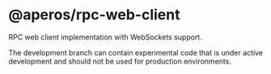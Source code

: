 # @aperos/rpc-web-client

RPC web client implementation with WebSockets support.

The development branch can contain experimental code that is under
active development and should not be used for production environments.
